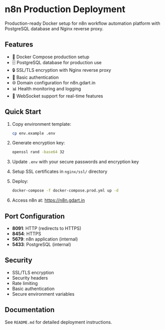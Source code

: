 # n8n Production Deployment

Production-ready Docker setup for n8n workflow automation platform with PostgreSQL database and Nginx reverse proxy.

## Features

- 🐳 Docker Compose production setup
- 🗄️ PostgreSQL database for production use
- 🔒 SSL/TLS encryption with Nginx reverse proxy
- 🔐 Basic authentication
- 🌐 Domain configuration for n8n.gdart.in
- 📊 Health monitoring and logging
- 🔄 WebSocket support for real-time features

## Quick Start

1. Copy environment template:
   ```bash
   cp env.example .env
   ```

2. Generate encryption key:
   ```bash
   openssl rand -base64 32
   ```

3. Update `.env` with your secure passwords and encryption key

4. Setup SSL certificates in `nginx/ssl/` directory

5. Deploy:
   ```bash
   docker-compose -f docker-compose.prod.yml up -d
   ```

6. Access n8n at: https://n8n.gdart.in

## Port Configuration

- **8091**: HTTP (redirects to HTTPS)
- **8454**: HTTPS
- **5679**: n8n application (internal)
- **5433**: PostgreSQL (internal)

## Security

- SSL/TLS encryption
- Security headers
- Rate limiting
- Basic authentication
- Secure environment variables

## Documentation

See `README.md` for detailed deployment instructions.
